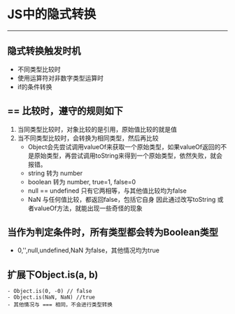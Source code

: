 # JS中的隐式转换
---
## 隐式转换触发时机
- 不同类型比较时
- 使用运算符对非数字类型运算时
- if的条件转换

## == 比较时，遵守的规则如下
1. 当同类型比较时，对象比较的是引用，原始值比较的就是值
2. 当不同类型比较时，会转换为相同类型，然后再比较
    - Object会先尝试调用valueOf来获取一个原始类型，如果valueOf返回的不是原始类型，再尝试调用toString来得到一个原始类型，依然失败，就会报错。
    - string 转为 number
    - boolean 转为 number, true=1, false=0
    - null == undefined 只有它两相等，与其他值比较均为false
    - NaN 与任何值比较，都返回false，包括它自身
  因此通过改写toString 或者valueOf方法，就能出现一些奇怪的现象

## 当作为判定条件时，所有类型都会转为Boolean类型
 - 0,'',null,undefined,NaN 为false，其他情况均为true


## 扩展下Object.is(a, b)
    - Object.is(0, -0) // false
    - Object.is(NaN, NaN) //true
    - 其他情况与 === 相同，不会进行类型转换